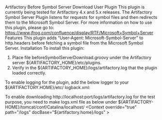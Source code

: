 ﻿Artifactory Before Symbol Server Download User Plugin
This plugin is currently being tested for Artifactory 4.x and 5.x releases.
The Artifactory Symbol Server Plugin listens for requests for symbol files and then redirects them to the Microsoft Symbol Server.
For more information on how to use this plugin, please go to: https://www.jfrog.com/confluence/display/RTF/Microsoft+Symbol+Server
Features
This plugin adds “User-Agent: Microsoft-Symbol-Server” to http.headers before fetching a symbol file from the Microsoft Symbol Server.
Installation
To install this plugin:
1. Place file beforeSymbolServerDownload.groovy under the Artifactory server ${ARTIFACTORY_HOME}/etc/plugins.
2. Verify in the ${ARTIFACTORY_HOME}/logs/artifactory.log that the plugin loaded correctly.


To enable logging for the plugin, add the below logger to your ${ARTIFACTORY.HOME}/etc/ logback.xml:
   <logger name="beforeSymbolServerDownload">
        <level value="debug"/>
   </logger>
   <!-- This logger is necessary for test script running so as to check http-outgoing value of   
    request.headers  -->
   <logger name="org.apache.http.wire">  
      <level value="debug"/>
   </logger>


To enable downloading http://localhost:port/logs/artifactory.log for the test purpose, you need to make logs.xml file as below under ${ARTIFACTORY-HOME}/tomcat/conf/Catalina/localhost/  
    <Context override="true" path="/logs" docBase="${artifactory.home}/logs" ></Context>